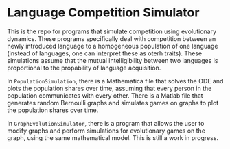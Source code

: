 # Language Competition Simulator

This is the repo for programs that simulate competition using evolutionary dynamics. These programs specifically deal with competition between an newly introduced language to a homogeneous population of one language (instead of languages, one can interpret these as oterh traits). These simulations assume that the mutual intelligibility between two languages is proportional to the propability of language acquisition. 

In `PopulationSimulation`, there is a Mathematica file that solves the ODE and plots the population shares over time, assuming that every person in the population communicates with every other. There is a Matlab file that generates random Bernoulli graphs and simulates games on graphs to plot the population shares over time. 

In `GraphEvolutionSimulator`, there is a program that allows the user to modify graphs and perform simulations for evolutionary games on the graph, using the same mathematical model. This is still a work in progress. 

